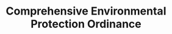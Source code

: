 ---
  slug: "/comprehensiveenvironmentalprotectionordinance"
  title: Comprehensive Environmental Protection Ordinance
  focusAreas: [Environment]
  principles: [Resiliency,Sustainability]
  seeOther: [Official Map,Parkland Dedication and Fee-in-Lieu,Land Acquisition and Conservation Easements,Dedicated Open Space Funding,Stream Corridor Protection Ordinances,Native Plantings]
  trackingProgressLinks: [Land Consumption,Water Quality]
---